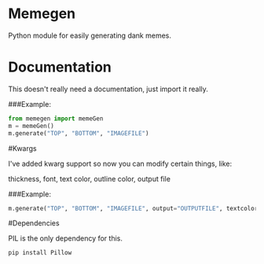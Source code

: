 # Memegen
Python module for easily generating dank memes.

# Documentation
This doesn't really need a documentation, just import it really.

###Example:

```python
from memegen import memeGen
m = memeGen()
m.generate("TOP", "BOTTOM", "IMAGEFILE")
```

#Kwargs

I've added kwarg support so now you can modify certain things, like:

thickness, font, text color, outline color, output file

###Example:

```python
m.generate("TOP", "BOTTOM", "IMAGEFILE", output="OUTPUTFILE", textcolor="white", stroke="black", thickness=3)
```

#Dependencies

PIL is the only dependency for this.
```pip
pip install Pillow
```
